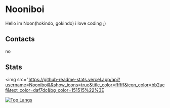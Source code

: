 # Nooniboi

Hello im Noon(hokindo, gokindo) i love coding ;)
## Contacts

no


## Stats

<img src="https://github-readme-stats.vercel.app/api?username=Nooniboi&&show_icons=true&title_color=ffffff&icon_color=bb2acf&text_color=daf7dc&bg_color=151515%22%3E

[![Top Langs](https://github-readme-stats.vercel.app/api/top-langs/?username=Nooniboi&langs_count=3)](https://github.com/anuraghazra/github-readme-stats)
